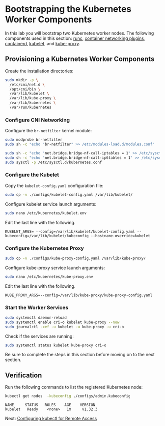 # Bootstrapping the Kubernetes Worker Components

In this lab you will bootstrap two Kubernetes worker nodes. The following components used in this section: [runc](https://github.com/opencontainers/runc), [container networking plugins](https://github.com/containernetworking/cni), [containerd](https://github.com/containerd/containerd), [kubelet](https://kubernetes.io/docs/reference/command-line-tools-reference/kubelet), and [kube-proxy](https://kubernetes.io/docs/concepts/cluster-administration/proxies).

## Provisioning a Kubernetes Worker Components

Create the installation directories:

```bash
sudo mkdir -p \
  /etc/cni/net.d \
  /opt/cni/bin \
  /var/lib/kubelet \
  /var/lib/kube-proxy \
  /var/lib/kubernetes \
  /var/run/kubernetes
```

### Configure CNI Networking

Configure the `br-netfilter` kernel module:

```bash
sudo modprobe br-netfilter
sudo sh -c "echo "br-netfilter" >> /etc/modules-load.d/modules.conf"
```

```bash
sudo sh -c "echo "net.bridge.bridge-nf-call-iptables = 1" >> /etc/sysctl.d/kubernetes.conf"
sudo sh -c "echo "net.bridge.bridge-nf-call-ip6tables = 1" >> /etc/sysctl.d/kubernetes.conf"
sudo sysctl -p /etc/sysctl.d/kubernetes.conf
```
### Configure the Kubelet

Copy the `kubelet-config.yaml` configuration file:

```bash
sudo cp -v ./configs/kubelet-config.yaml /var/lib/kubelet/
```
Configure kubelet service launch arguments:
```bash
sudo nano /etc/kubernetes/kubelet.env
```
Edit the last line with the following.
```text
KUBELET_ARGS= --config=/var/lib/kubelet/kubelet-config.yaml --kubeconfig=/var/lib/kubelet/kubeconfig --hostname-override=kubelet
```
### Configure the Kubernetes Proxy

```bash
sudo cp -v ./configs/kube-proxy-config.yaml /var/lib/kube-proxy/
```
Configure kube-proxy service launch arguments:
```bash
sudo nano /etc/kubernetes/kube-proxy.env
```
Edit the last line with the following.
```text
KUBE_PROXY_ARGS=--config=/var/lib/kube-proxy/kube-proxy-config.yaml
```

### Start the Worker Services

```bash
sudo systemctl daemon-reload
sudo systemctl enable cri-o kubelet kube-proxy --now
sudo journalctl -xef -u kubelet -u kube-proxy -u cri-o
```

Check if the services are running:

```bash
sudo systemctl status kubelet kube-proxy cri-o
```

Be sure to complete the steps in this section before moving on to the next section.

## Verification

Run the following commands to list the registered Kubernetes node:

```bash
kubectl get nodes  -kubeconfig ./configs/admin.kubeconfig
```

```
NAME     STATUS   ROLES    AGE    VERSION
kubelet   Ready    <none>   1m     v1.32.3
```
Next: [Configuring kubectl for Remote Access](10-configuring-kubectl.md)
